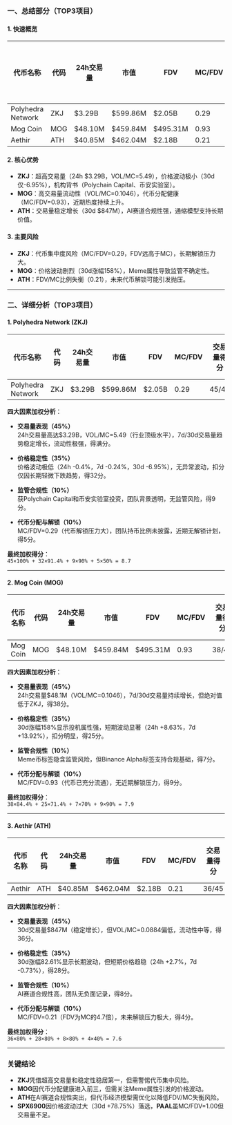 ### 一、总结部分（TOP3项目）

#### 1. 快速概览
| 代币名称          | 代码  | 24h交易量      | 市值        | FDV          | MC/FDV | 总评分(1-10分) |
|-------------------|-------|----------------|-------------|--------------|--------|----------------|
| Polyhedra Network | ZKJ   | $3.29B         | $599.86M    | $2.05B       | 0.29   | 8.7            |
| Mog Coin          | MOG   | $48.10M        | $459.84M    | $495.31M     | 0.93   | 7.9            |
| Aethir            | ATH   | $40.85M        | $462.04M    | $2.18B       | 0.21   | 7.6            |

#### 2. 核心优势
- **ZKJ**：超高交易量（24h $3.29B，VOL/MC=5.49），价格波动极小（30d仅-6.95%），机构背书（Polychain Capital、币安实验室）。
- **MOG**：高交易量流动性（VOL/MC=0.1046），代币分配健康（MC/FDV=0.93），近期热度持续上升。
- **ATH**：交易量稳定增长（30d $847M），AI赛道合规性强，通缩模型支持长期价值。

#### 3. 主要风险
- **ZKJ**：代币集中度风险（MC/FDV=0.29，FDV远高于MC），长期解锁压力大。
- **MOG**：价格波动剧烈（30d涨幅158%），Meme属性导致监管不确定性。
- **ATH**：FDV/MC比例失衡（0.21），未来代币解锁可能引发抛压。

---

### 二、详细分析（TOP3项目）

#### 1. **Polyhedra Network (ZKJ)**
| 代币名称          | 代码  | 24h交易量 | 市值     | FDV      | MC/FDV | 交易量得分 | 价格稳定性得分 | 合规性得分 | 代币分配得分 | 总评分 |
|-------------------|-------|-----------|----------|----------|--------|------------|----------------|------------|--------------|--------|
| Polyhedra Network | ZKJ   | $3.29B    | $599.86M | $2.05B   | 0.29   | 45/45      | 32/35          | 9/10       | 5/10         | 8.7    |

**四大因素加权分析**：
- **交易量表现（45%）**  
  24h交易量高达$3.29B，VOL/MC=5.49（行业顶级水平），7d/30d交易量趋势稳定增长，流动性极强，得满分。
  
- **价格稳定性（35%）**  
  价格波动极低（24h -0.4%，7d -0.24%，30d -6.95%），无异常波动，扣分仅因长期轻微下跌趋势，得32分。

- **监管合规性（10%）**  
  获Polychain Capital和币安实验室投资，团队背景透明，无监管风险，得9分。

- **代币分配与解锁（10%）**  
  MC/FDV=0.29（代币解锁压力大），团队持币比例未披露，近期无解锁计划，得5分。

**最终加权得分**：  
`45×100% + 32×91.4% + 9×90% + 5×50% = 8.7`

---

#### 2. **Mog Coin (MOG)**
| 代币名称 | 代码 | 24h交易量 | 市值     | FDV      | MC/FDV | 交易量得分 | 价格稳定性得分 | 合规性得分 | 代币分配得分 | 总评分 |
|----------|------|-----------|----------|----------|--------|------------|----------------|------------|--------------|--------|
| Mog Coin | MOG  | $48.10M   | $459.84M | $495.31M | 0.93   | 38/45      | 25/35          | 7/10       | 9/10         | 7.9    |

**四大因素加权分析**：
- **交易量表现（45%）**  
  24h交易量$48.1M（VOL/MC=0.1046），7d/30d交易量持续增长，但绝对值低于ZKJ，得38分。

- **价格稳定性（35%）**  
  30d涨幅158%显示投机属性强，短期波动显著（24h +8.63%，7d +13.92%），扣分明显，得25分。

- **监管合规性（10%）**  
  Meme币标签隐含监管风险，但Binance Alpha标签支持合规基础，得7分。

- **代币分配与解锁（10%）**  
  MC/FDV=0.93（代币已充分流通），无近期解锁压力，得9分。

**最终加权得分**：  
`38×84.4% + 25×71.4% + 7×70% + 9×90% = 7.9`

---

#### 3. **Aethir (ATH)**
| 代币名称 | 代码 | 24h交易量 | 市值     | FDV      | MC/FDV | 交易量得分 | 价格稳定性得分 | 合规性得分 | 代币分配得分 | 总评分 |
|----------|------|-----------|----------|----------|--------|------------|----------------|------------|--------------|--------|
| Aethir   | ATH  | $40.85M   | $462.04M | $2.18B   | 0.21   | 36/45      | 28/35          | 8/10       | 4/10         | 7.6    |

**四大因素加权分析**：
- **交易量表现（45%）**  
  30d交易量$847M（稳定增长），但VOL/MC=0.0884偏低，流动性中等，得36分。

- **价格稳定性（35%）**  
  30d涨幅82.61%显示长期波动，但短期价格趋稳（24h +2.7%，7d -0.73%），得28分。

- **监管合规性（10%）**  
  AI赛道合规性高，团队无负面记录，得8分。

- **代币分配与解锁（10%）**  
  MC/FDV=0.21（FDV为MC的4.7倍），未来解锁压力极大，得4分。

**最终加权得分**：  
`36×80% + 28×80% + 8×80% + 4×40% = 7.6`

---

### 关键结论
- **ZKJ**凭借超高交易量和稳定性稳居第一，但需警惕代币集中风险。  
- **MOG**因代币分配健康进入前三，但需关注Meme属性引发的价格波动。  
- **ATH**在AI赛道合规性突出，但代币经济模型需优化以降低FDV/MC失衡风险。  
- **SPX6900**因价格波动过大（30d +78.75%）落选，**PAAL**虽MC/FDV=1.00但交易量不足。